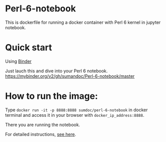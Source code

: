 # Perl-6-notebook
This is dockerfile for running a docker container  with Perl 6 kernel in jupyter notebook.


# Quick start

Using [Binder](https://mybinder.org/)

Just lauch this and dive into your Perl 6 notebook.
https://mybinder.org/v2/gh/sumandoc/Perl-6-notebook/master

# How to run the image:

Type `docker run -it -p 8888:8888 sumdoc/perl-6-notebook` in docker terminal and access it in your browser with
`docker_ip_address:8888`.

There you are running the notebook.

For detailed instructions, [see here](https://sumdoc.wordpress.com/2017/09/06/how-to-run-perl-6-notebook/).

